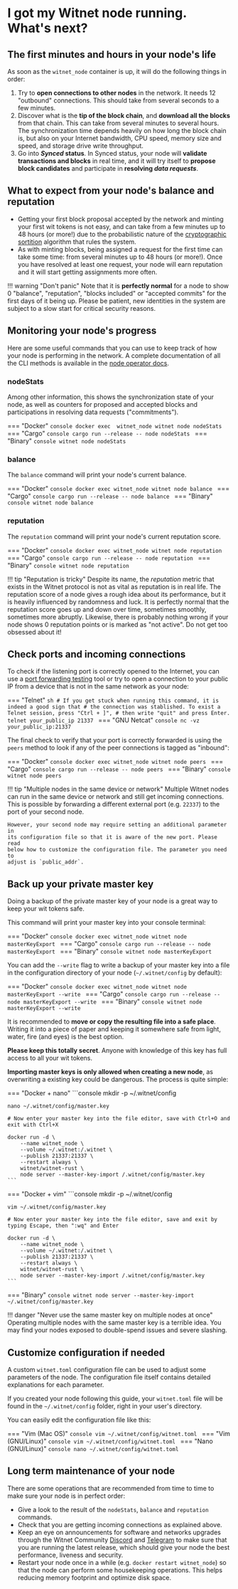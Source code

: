 # I got my Witnet node running. What's next?

## The first minutes and hours in your node's life

As soon as the `witnet_node` container is up, it will do the following things in order:

1. Try to **open connections to other nodes** in the network. It needs 12 "outbound" connections. This should take from several seconds to a few minutes.
2. Discover what is the **tip of the block chain**, and **download all the blocks** from that chain. This can take from several minutes to several hours. The synchronization time depends heavily on how long the block chain is, but also on your Internet bandwidth, CPU speed, memory size and speed, and storage drive write throughput.
3. Go into **_Synced_ status**. In Synced status, your node will **validate transactions and blocks** in real time, and it will try itself to **propose block candidates** and participate in **resolving _data requests_**.

## What to expect from your node's balance and reputation

- Getting your first block proposal accepted by the network and minting your first wit tokens is not easy, and can take from a few minutes up to 48 hours (or more!) due to the probabilistic nature of the [cryptographic sortition] algorithm that rules the system.
- As with minting blocks, being assigned a request for the first time can take some time: from several minutes up to 48 hours (or more!). Once you have resolved at least one request, your node will earn reputation and it will start getting assignments more often.

!!! warning "Don't panic"
    Note that it is **perfectly normal** for a node to show 0 "balance", "reputation", "blocks included" or "accepted commits" for the first days of it being up.
    Please be patient, new identities in the system are subject to a slow start for critical security reasons.

## Monitoring your node's progress

Here are some useful commands that you can use to keep track of how your node is performing in the network.
A complete documentation of all the CLI methods is available in the [node operator docs][CLI]. 

### nodeStats 

Among other information, this shows the synchronization state of your node, as well as counters for proposed and accepted blocks and participations in resolving data requests ("commitments").

=== "Docker"
	```console
    docker exec  witnet_node witnet node nodeStats
    ```
=== "Cargo"
	```console
    cargo run --release -- node nodeStats
    ```
=== "Binary"
	```console
    witnet node nodeStats
    ```

### balance

The `balance` command will print your node's current balance.

=== "Docker"
	```console
    docker exec witnet_node witnet node balance
    ```
=== "Cargo"
	```console
    cargo run --release -- node balance
    ```
=== "Binary"
	```console
    witnet node balance
    ```


### reputation

The `reputation` command will print your node's current reputation score.

=== "Docker"
	```console
    docker exec witnet_node witnet node reputation
    ```
=== "Cargo"
	```console
    cargo run --release -- node reputation
    ```
=== "Binary"
	```console
    witnet node reputation
    ```


!!! tip "Reputation is tricky"
    Despite its name, the *reputation* metric that exists in the Witnet protocol is not as vital as reputation is in real life.
    The reputation score of a node gives a rough idea about its performance, but it is heavily influenced by randomness and luck.
    It is perfectly normal that the reputation score goes up and down over time, sometimes smoothly, sometimes more abruptly.
    Likewise, there is probably nothing wrong if your node shows 0 reputation points or is marked as "not active".
    Do not get too obsessed about it!
    
## Check ports and incoming connections

To check if the listening port is correctly opened to the Internet, you can use
a [port forwarding testing][port-test] tool or try to open a connection to
your public IP from a device that is not in the same network as your node:

=== "Telnet"
	```sh
    # If you get stuck when running this command, it is indeed a good sign that
    # the connection was stablished. To exist a Telnet session, press "Ctrl + ]",
    # then write "quit" and press Enter.
    telnet your_public_ip 21337
    ```
=== "GNU Netcat"
    ```console
    nc -vz your_public_ip:21337
    ```

The final check to verify that your port is correctly forwarded is using the
`peers` method to look if any of the peer connections is tagged as "inbound":

=== "Docker"
	```console
    docker exec witnet_node witnet node peers
    ```
=== "Cargo"
	```console
    cargo run --release -- node peers
    ```
=== "Binary"
	```console
    witnet node peers
    ```

!!! tip "Multiple nodes in the same device or network"
    Multiple Witnet nodes can run in the same device or network and still get
    incoming connections. This is possible by forwarding a different external
    port (e.g. `22337`) to the port of your second node.
    
    However, your second node may require setting an additional parameter in
    its configuration file so that it is aware of the new port. Please read
    below how to customize the configuration file. The parameter you need to
    adjust is `public_addr`.

## Back up your private master key

Doing a backup of the private master key of your node is a great way to keep
your wit tokens safe.

This command will print your master key into your console terminal:

=== "Docker"
	```console
    docker exec witnet_node witnet node masterKeyExport
    ```
=== "Cargo"
	```console
    cargo run --release -- node masterKeyExport
    ```
=== "Binary"
	```console
    witnet node masterKeyExport
    ```

You can add the `--write` flag to write a backup of your master key into a file
in the configuration directory of your node (`~/.witnet/config` by default):

=== "Docker"
	```console
    docker exec witnet_node witnet node masterKeyExport --write
    ```
=== "Cargo"
	```console
    cargo run --release -- node masterKeyExport --write
    ```
=== "Binary"
	```console
    witnet node masterKeyExport --write
    ```

It is recommended to **move or copy the resulting file into a safe place**. Writing
it into a piece of paper and keeping it somewhere safe from light, water, fire 
(and eyes) is the best option.

**Please keep this totally secret**. Anyone with knowledge of this key has full access to
all your wit tokens.

**Importing master keys is only allowed when creating a new node**, as overwriting a
existing key could be dangerous. The process is quite simple:

=== "Docker + nano"
	```console
    mkdir -p ~/.witnet/config
    
    nano ~/.witnet/config/master.key 
    
    # Now enter your master key into the file editor, save with Ctrl+O and exit with Ctrl+X
    
    docker run -d \
        --name witnet_node \
        --volume ~/.witnet:/.witnet \
        --publish 21337:21337 \
        --restart always \
        witnet/witnet-rust \
        node server --master-key-import /.witnet/config/master.key
    ```
=== "Docker + vim"
	```console
    mkdir -p ~/.witnet/config
    
    vim ~/.witnet/config/master.key 
    
    # Now enter your master key into the file editor, save and exit by typing Escape, then ":wq" and Enter 
    
    docker run -d \
        --name witnet_node \
        --volume ~/.witnet:/.witnet \
        --publish 21337:21337 \
        --restart always \
        witnet/witnet-rust \
        node server --master-key-import /.witnet/config/master.key
    ```
=== "Binary"
	```console
    witnet node server --master-key-import ~/.witnet/config/master.key
    ```

!!! danger "Never use the same master key on multiple nodes at once"
    Operating multiple nodes with the same master key is a terrible idea.
    You may find your nodes exposed to double-spend issues and severe slashing.

## Customize configuration if needed

A custom `witnet.toml` configuration file can be used to adjust some parameters
of the node. The configuration file itself contains detailed explanations for each
parameter.

If you created your node following this guide, your `witnet.toml` file will
be found in the `~/.witnet/config` folder, right in your user's directory.

You can easily edit the configuration file like this:

=== "Vim (Mac OS)"
	```console
    vim ~/.witnet/config/witnet.toml
    ```
=== "Vim (GNU/Linux)"
	```console
    vim ~/.witnet/config/witnet.toml
    ```
=== "Nano (GNU/Linux)"
	```console
    nano ~/.witnet/config/witnet.toml
    ```

## Long term maintenance of your node

There are some operations that are recommended from time to time to make sure your node is in perfect order:

- Give a look to the result of the `nodeStats`, `balance` and `reputation` commands.
- Check that you are getting incoming connections as explained above.
- Keep an eye on announcements for software and networks upgrades through the Witnet Community [Discord] and [Telegram] to make sure that you are running the latest release, which should give your node the best performance, liveness and security. 
- Restart your node once in a while (e.g. `docker restart witnet_node`) so that the node can perform some housekeeping operations. This helps reducing memory footprint and optimize disk space. 

[cryptographic sortition]: https://medium.com/witnet/cryptographic-sortition-in-blockchains-the-importance-of-vrfs-ad5c20a4e018
[CLI]: /node-operators/cli
[Discord]: https://discord.gg/X4uurfP
[Telegram]: https://t.me/witnetio
[port-test]: https://www.yougetsignal.com/tools/open-ports/
